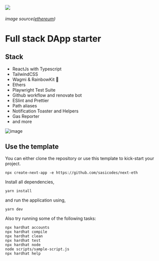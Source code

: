 ![](https://cloudflare-ipfs.com/ipfs/QmX6BtuiAQmjLpbqzyBWxRieR4PxSquCzjuFd3vsr1fAGj)

###### image source([ethereum](https://ethereum.org/))

# Full stack DApp starter

## Stack

- ReactJs with Typescript
- TailwindCSS
- Wagmi & RainbowKit 🌈
- Ethers
- Playwright Test Suite
- Github workflow and renovate bot
- ESlint and Prettier
- Path aliases
- Notification Toaster and Helpers
- Gas Reporter
- and more

![image](https://user-images.githubusercontent.com/29498872/167078019-67528538-b39c-42f4-a326-871deb691f39.png)

## Use the template

You can either clone the repository or use this template to kick-start your project.

```
npx create-next-app -e https://github.com/sasicodes/next-eth
```

Install all dependencies,

```
yarn install
```

and run the application using,

```
yarn dev
```

Also try running some of the following tasks:

```shell
npx hardhat accounts
npx hardhat compile
npx hardhat clean
npx hardhat test
npx hardhat node
node scripts/sample-script.js
npx hardhat help
```
